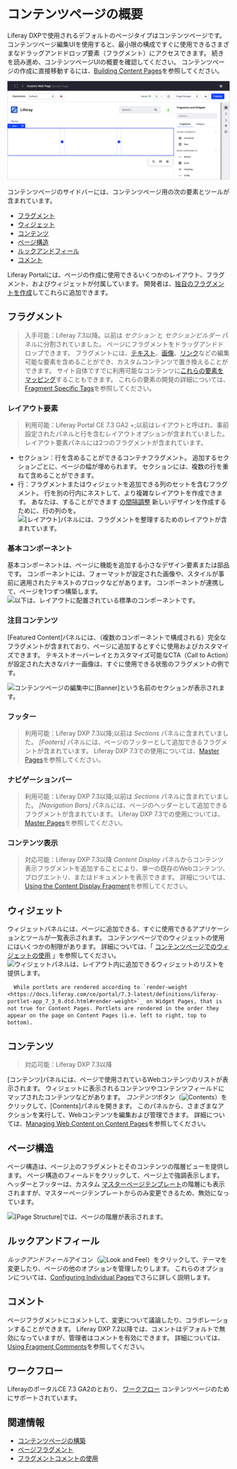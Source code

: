 # コンテンツページの概要

Liferay DXPで使用されるデフォルトのページタイプはコンテンツページです。 コンテンツページ編集UIを使用すると、最小限の構成ですぐに使用できるさまざまなドラッグアンドドロップ要素（フラグメント）にアクセスできます。 続きを読み進め、コンテンツページUIの概要を確認してください。 コンテンツページの作成に直接移動するには、[Building Content Pages](./building-content-pages.md)を参照してください。

![コンテンツページのサイドバーを使用して、ページに要素を追加します。](./content-pages-overview/images/14.png)

コンテンツページのサイドバーには、コンテンツページ用の次の要素とツールが含まれています。

  - [フラグメント](#fragments)
  - [ウィジェット](#widgets)
  - [コンテンツ](#contents)
  - [ページ構造](#page-structure)
  - [ルックアンドフィール](#look-and-feel)
  - [コメント](#comments)

Liferay Portalには、ページの作成に使用できるいくつかのレイアウト、フラグメント、およびウィジェットが付属しています。 開発者は、[独自のフラグメントを作成](../../displaying-content/using-fragments/using-page-fragments.md)してこれらに追加できます。

## フラグメント

<!-- ```note::
   Available in Liferay DXP 7.3+. This panel was previously divided between the *Sections* and *Section Builder* panels.
``` -->

> 入手可能：Liferay 7.3以降。以前は *セクション* と *セクションビルダー* パネルに分割されていました。
ページにフラグメントをドラッグアンドドロップできます。 フラグメントには、[テキスト](./building-content-pages.md#editing-text)、[画像](./building-content-pages.md#editing-an-image)、[リンク](./building-content-pages.md#editing-a-hyperlink)などの編集可能な要素を含めることができ、カスタムコンテンツで置き換えることができます。 サイト自体ですでに利用可能なコンテンツに[これらの要素をマッピング](./building-content-pages.md#mapping-content)することもできます。 これらの要素の開発の詳細については、[Fragment Specific Tags](../../displaying-content/using-fragments/using-page-fragments.md)を参照してください。
### レイアウト要素

<!-- ```note::
  In Liferay Portal CE 7.3 GA2+ this panel is called Layout Elements. Previously this panel was called Layouts and contained layout options with preconfigured panels and rows.
``` -->

> 利用可能：Liferay Portal CE 7.3 GA2 +;以前はレイアウトと呼ばれ、事前設定されたパネルと行を含むレイアウトオプションが含まれていました。
レイアウト要素パネルには2つのフラグメントが含まれています。
- セクション：行を含めることができるコンテナフラグメント。 追加するセクションごとに、ページの幅が埋められます。 セクションには、複数の行を重ねて含めることができます。
- 行：フラグメントまたはウィジェットを追加できる列のセットを含むフラグメント。 行を別の行内にネストして、より複雑なレイアウトを作成できます。 あなたは、することができます [の間隔調整](./building-content-pages.md#configuring-a-row-s-columns) 新しいデザインを作成するために、行の列のを。
![[レイアウト]パネルには、フラグメントを整理するためのレイアウトが含まれています。](content-pages-overview/images/16.png)
### 基本コンポーネント
基本コンポーネントは、ページに機能を追加する小さなデザイン要素または部品です。 コンポーネントには、フォーマットが設定された画像や、スタイルが事前に適用されたテキストのブロックなどがあります。 コンポーネントが連携して、ページを1つずつ構築します。
![以下は、レイアウトに配置されている標準のコンポーネントです。](./content-pages-overview/images/05.png)
### 注目コンテンツ
[Featured Content]パネルには、（複数のコンポーネントで構成される）完全なフラグメントが含まれており、ページに追加するとすぐに使用およびカスタマイズできます。 テキストオーバーレイとカスタマイズ可能なCTA（Call to Action）が設定された大きなバナー画像は、すぐに使用できる状態のフラグメントの例です。

<!-- An image with better text contrast would probably be a better example here - to help the image / text / CTA button stand out from one another more. -->

![コンテンツページの編集中に[Banner]という名前のセクションが表示されます。](./content-pages-overview/images/01.png)
### フッター

<!-- ```note::
   Available in Liferay DXP 7.3+. These Fragments were previously included in the *Sections* panel.
``` -->

> 利用可能：Liferay DXP 7.3以降;以前は *Sections* パネルに含まれていました。
*[Footers]* パネルには、ページのフッターとして追加できるフラグメントが含まれています。 Liferay DXP 7.3での使用については、[Master Pages](../defining-headers-and-footers/master-page-templates.md)を参照してください。
### ナビゲーションバー

<!-- ```note::
   Available in Liferay DXP 7.3+. These Fragments were previously included in the *Sections* panel.
``` -->

> 利用可能：Liferay DXP 7.3以降;以前は *Sections* パネルに含まれていました。
*[Navigation Bars]* パネルには、ページのヘッダーとして追加できるフラグメントが含まれています。 Liferay DXP 7.3での使用については、[Master Pages](../defining-headers-and-footers/master-page-templates.md)を参照してください。
### コンテンツ表示

<!-- ```note::
   Available in Liferay DXP 7.3+.
``` -->

> 対応可能：Liferay DXP 7.3以降
*Content Display* パネルからコンテンツ表示フラグメントを追加することにより、単一の既存のWebコンテンツ、ブログエントリ、またはドキュメントを表示できます。 詳細については、[Using the Content Display Fragment](./README.md#using-fragments)を参照してください。
## ウィジェット
ウィジェットパネルには、ページに追加できる、すぐに使用できるアプリケーションとツールが一覧表示されます。 コンテンツページでのウィジェットの使用にはいくつかの制限があります。 詳細については、「 [コンテンツページでのウィジェットの使用](./using-widgets-on-a-content-page.md) 」を参照してください。
![ウィジェットパネルは、レイアウト内に追加できるウィジェットのリストを提供します。](./content-pages-overview/images/06.png)

``` note::
  While portlets are rendered according to `render-weight <https://docs.liferay.com/ce/portal/7.3-latest/definitions/liferay-portlet-app_7_3_0.dtd.html#render-weight>`_ on Widget Pages, that is not true for Content Pages. Portlets are rendered in the order they appear on the page on Content Pages (i.e. left to right, top to bottom).
```

## コンテンツ

<!-- ```note::
   Available in Liferay DXP 7.3+
``` -->

> 対応可能：Liferay DXP 7.3以降

[コンテンツ]パネルには、ページで使用されているWebコンテンツのリストが表示されます。 ウィジェットに表示されるコンテンツやコンテンツフィールドにマップされたコンテンツなどがあります。 *コンテンツ*ボタン（![Contents](../../../images/icon-contents.png)）をクリックして、[Contents]パネルを開きます。 このパネルから、さまざまなアクションを実行して、Webコンテンツを編集および管理できます。 詳細については、[Managing Web Content on Content Pages](./managing-web-content-on-content-pages.md)を参照してください。

## ページ構造

ページ構造は、ページ上のフラグメントとそのコンテンツの階層ビューを提供します。 ページ構造のフィールドをクリックして、ページ上で強調表示します。 ヘッダーとフッターは、カスタム [マスターページテンプレート](../defining-headers-and-footers/master-page-templates.md)の階層にも表示されますが、マスターページテンプレートからのみ変更できるため、無効になっています。

![[Page Structure]では、ページの階層が表示されます。](./content-pages-overview/images/08.png)

## ルックアンドフィール

*ルックアンドフィール*アイコン（![Look and Feel](../../../images/icon-look-and-feel.png)）をクリックして、テーマを変更したり、ページの他のオプションを管理したりします。 これらのオプションについては、[Configuring Individual Pages](../page-settings/configuring-individual-pages.md#look-and-feel)でさらに詳しく説明します。

## コメント

ページフラグメントにコメントして、変更について議論したり、コラボレーションすることができます。 Liferay DXP 7.2以降では、コメントはデフォルトで無効になっていますが、管理者はコメントを有効にできます。 詳細については、[Using Fragment Comments](./using-fragment-comments.md)を参照してください。

## ワークフロー

LiferayのポータルCE 7.3 GA2のとおり、 [ワークフロー](./building-content-pages.md) コンテンツページのためにサポートされています。

## 関連情報

  - [コンテンツページの構築](./building-content-pages.md)
  - [ページフラグメント](../../displaying-content/using-fragments/using-page-fragments.md)
  - [フラグメントコメントの使用](./using-fragment-comments.md)

